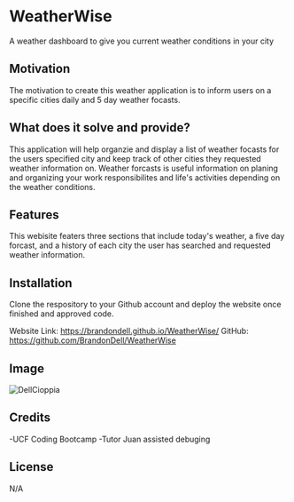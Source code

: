 # WeatherWise
A weather dashboard to give you current weather conditions in your city
 
## Motivation

The motivation to create this weather application is to inform users on a specific cities daily and 5 day weather focasts. 

## What does it solve and provide?
This application will help organzie and display a list of weather focasts for the users specified city and keep track of other cities they requested weather information on. Weather forcasts is useful information on planing and organizing your work responsibilites and life's activities depending on the weather conditions. 


## Features
This webisite featers three sections that include today's weather, a five day forcast, and a history of each city the user has searched and requested weather information. 

## Installation 
Clone the respository to your Github account and deploy the website once finished and approved code. 
 
Website Link: https://brandondell.github.io/WeatherWise/
GitHub: https://github.com/BrandonDell/WeatherWise
 
## Image
![DellCioppia](./assets/images/taskBoard.png)

## Credits
 -UCF Coding Bootcamp
 -Tutor Juan assisted debuging 

## License
N/A